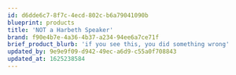 ```yaml
---
id: d6dde6c7-8f7c-4ecd-802c-b6a79041090b
blueprint: products
title: 'NOT a Harbeth Speaker'
brand: f90e4b7e-4a36-4b37-a234-94ee6a7ce71f
brief_product_blurb: 'if you see this, you did something wrong'
updated_by: 9e9e9f09-d942-49ec-a6d9-c55a0f708843
updated_at: 1625238584
---
```

